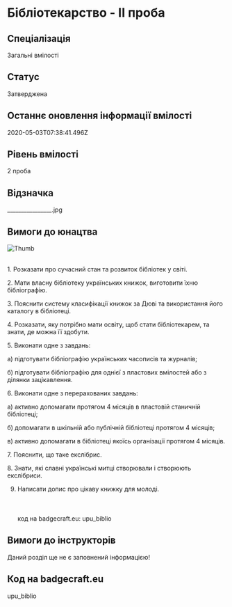 # Бібліотекарство - ІІ проба

## Спеціалізація

Загальні вмілості

## Статус

Затверджена

## Останнє оновлення інформації вмілості

2020-05-03T07:38:41.496Z

## Рівень вмілості

2 проба

## Відзначка

________________.jpg

## Вимоги до юнацтва

<p><img alt="Thumb                " src="/uploads/textareas/bootsy/image/159/small________________.jpg"><br><br></p><p>1. Розказати про сучасний стан та розвиток бібліотек у світі.</p>

<p>2. Мати власну бібліотеку українських книжок, виготовити їхню
бібліографію.</p>

<p>3. Пояснити систему класифікації книжок за Дюві та використання
його каталогу в бібліотеці.</p>

<p>4. Розказати, яку потрібно мати освіту, щоб стати бібліотекарем,
та знати, де можна її здобути.</p>

<p>5. Виконати одне з завдань:</p>

<p>а) підготувати бібліографію українських часописів та журналів;</p>

<p>б) підготувати бібліографію для однієї з пластових вмілостей або
з ділянки зацікавлення. </p>

<p>6. Виконати одне з перерахованих завдань:</p>

<p>а) активно допомагати протягом 4 місяців в пластовій станичній
бібліотеці;</p>

<p>б) допомагати в шкільній або публічній бібліотеці протягом 4
місяців;</p>

<p>в) активно допомагати в бібліотеці якоїсь організації протягом 4
місяців.</p>

<p>7. Пояснити, що таке екслібрис.</p>

<p>8. Знати, які славні українські митці створювали і створюють
екслібриси.</p>

9. Написати допис про цікаву книжку для молоді.<br><br><br><br>код на badgecraft.eu: upu_biblio<br>

## Вимоги до інструкторів

Даний розділ ще не є заповнений інформацією!

## Код на badgecraft.eu

upu_biblio